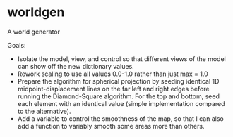 worldgen
========

A world generator

Goals:
* Isolate the model, view, and control so that different views of the model can show off the new dictionary values.
* Rework scaling to use all values 0.0-1.0 rather than just max = 1.0
* Prepare the algorithm for spherical projection by seeding identical 1D midpoint-displacement lines on the far left and right edges before running the Diamond-Square algorithm. For the top and bottom, seed each element with an identical value (simple implementation compared to the alternative).
* Add a variable to control the smoothness of the map, so that I can also add a function to variably smooth some areas more than others.
